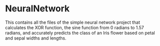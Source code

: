 # NeuralNetwork
This contains all the files of the simple neural network project that calculates the XOR function, 
the sine function from 0 radians to 1.57 radians, and accurately predicts the class of an Iris flower
based on petal and sepal widths and lengths.
